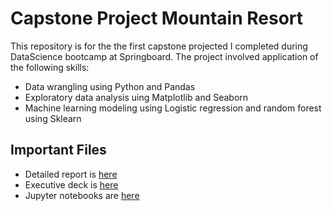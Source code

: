 # Capstone Project Mountain Resort

This repository is for the the first capstone projected I completed during DataScience bootcamp at Springboard. The project involved application of the following skills:

 - Data wrangling using Python and Pandas
 - Exploratory data analysis uing Matplotlib and Seaborn
 - Machine learning modeling using Logistic regression and random forest using Sklearn 

## Important Files

- Detailed report is [here](https://github.com/siddhantgithub/Capstone-Mountain_Resort_Analysis/blob/master/Guided%20Capstone%20Project%20Report.pdf)
- Executive deck is [here](https://github.com/siddhantgithub/Capstone-Mountain_Resort_Analysis/blob/master/Big%20Mountain%20Resort_executive_deck.pdf)
- Jupyter notebooks are [here](https://github.com/siddhantgithub/Capstone-Mountain_Resort_Analysis/tree/master/Notebooks)
